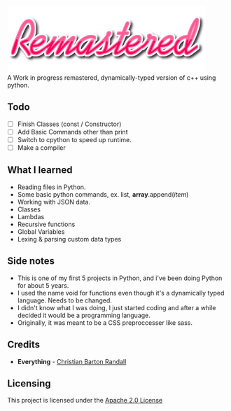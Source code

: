 ![Remastered](./remastered.png) <br>
A Work in progress remastered, dynamically-typed version of c++ using python.

## Todo
- [ ] Finish Classes (const / Constructor)
- [ ] Add Basic Commands other than print
- [ ] Switch to cpython to speed up runtime.
- [ ] Make a compiler

## What I learned
- Reading files in Python.
- Some basic python commands, ex. list, **array**.append(_item_)
- Working with JSON data.
- Classes
- Lambdas
- Recursive functions
- Global Variables
- Lexing & parsing custom data types

## Side notes
- This is one of my first 5 projects in Python, and i've been doing Python for about 5 years.
- I used the name void for functions even though it's a dynamically typed language. Needs to be changed.
- I didn't know what I was doing, I just started coding and after a while decided it would be a programming language.
- Originally, it was meant to be a CSS preproccesser like sass.

## Credits
- **Everything** - [Christian Barton Randall](https://github.com/pigcake999)

## Licensing
This project is licensed under the [Apache 2.0 License](https://github.com/ChristianBRPy/Remastered/blob/master/LICENSE)
